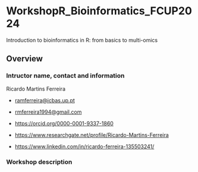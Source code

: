 # WorkshopR_Bioinformatics_FCUP2024
Introduction to bioinformatics in R: from basics to multi-omics

## Overview

### Intructor name, contact and information

Ricardo Martins Ferreira

- ramferreira@icbas.up.pt

- rmferreira1994@gmail.com

- https://orcid.org/0000-0001-9337-1860

- https://www.researchgate.net/profile/Ricardo-Martins-Ferreira 

- https://www.linkedin.com/in/ricardo-ferreira-135503241/

### Workshop description

